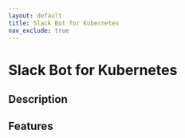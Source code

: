 ```yaml
---
layout: default
title: Slack Bot for Kubernetes
nav_exclude: true
---
```


# Slack Bot for Kubernetes

## Description

## Features
